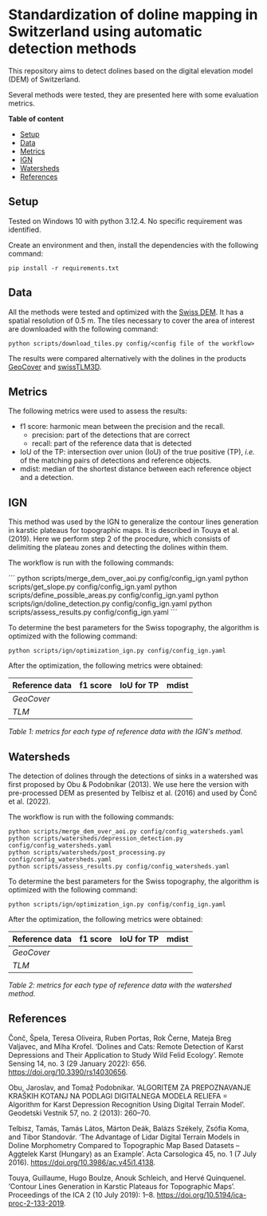 # Standardization of doline mapping in Switzerland using automatic detection methods

This repository aims to detect dolines based on the digital elevation model (DEM) of Switzerland.

Several methods were tested, they are presented here with some evaluation metrics.

**Table of content**

- [Setup](#setup)
- [Data](#data)
- [Metrics](#metrics)
- [IGN](#ign)
- [Watersheds](#watersheds)
- [References](#references)

## Setup

Tested on Windows 10 with python 3.12.4. No specific requirement was identified.

Create an environment and then, install the dependencies with the following command:

```
pip install -r requirements.txt
```

## Data

All the methods were tested and optimized with the [Swiss DEM](https://www.swisstopo.admin.ch/en/height-model-swissalti3d). It has a spatial resolution of 0.5 m. The tiles necessary to cover the area of interest are downloaded with the following command:

```
python scripts/download_tiles.py config/<config file of the workflow>
```

The results were compared alternatively with the dolines in the products [GeoCover](https://www.swisstopo.admin.ch/en/geological-model-2d-geocover) and [swissTLM3D](https://www.swisstopo.admin.ch/en/landscape-model-swisstlm3d).

## Metrics

The following metrics were used to assess the results:

* f1 score: harmonic mean between the precision and the recall.
    * precision: part of the detections that are correct
    * recall: part of the reference data that is detected
* IoU of the TP: intersection over union (IoU) of the true positive (TP), _i.e._ of the matching pairs of detections and reference objects.
* mdist: median of the shortest distance between each reference object and a detection.

## IGN

This method was used by the IGN to generalize the contour lines generation in karstic plateaus for topographic maps. It is described in Touya et al. (2019). Here we perform step 2 of the procedure, which consists of delimiting the plateau zones and detecting the dolines within them.

<!-- Ajouter la description des scripts -->

The workflow is run with the following commands:

´´´
python scripts/merge_dem_over_aoi.py config/config_ign.yaml
python scripts/get_slope.py config/config_ign.yaml
python scripts/define_possible_areas.py config/config_ign.yaml
python scripts/ign/doline_detection.py config/config_ign.yaml
python scripts/assess_results.py config/config_ign.yaml
´´´

To determine the best parameters for the Swiss topography, the algorithm is optimized with the following command:

```
python scripts/ign/optimization_ign.py config/config_ign.yaml
```

After the optimization, the following metrics were obtained:


| **Reference data** | **f1 score** | **IoU for TP** | **mdist**           |
|--------------------|:------------:|:--------------:|:-------------------:|
| _GeoCover_         |              |                |                     |
| _TLM_              |              |                |                     |

_Table 1: metrics for each type of reference data with the IGN's method._

## Watersheds

The detection of dolines through the detections of sinks in a watershed was first proposed by Obu & Podobnikar (2013). We use here the version with pre-processed DEM as presented by Telbisz et al. (2016) and used by Čonč et al. (2022).

<!-- Ajouter la description des scripts -->

The workflow is run with the following commands:

```
python scripts/merge_dem_over_aoi.py config/config_watersheds.yaml
python scripts/watersheds/depression_detection.py config/config_watersheds.yaml
python scripts/watersheds/post_processing.py config/config_watersheds.yaml
python scripts/assess_results.py config/config_watersheds.yaml
```

To determine the best parameters for the Swiss topography, the algorithm is optimized with the following command:

```
python scripts/ign/optimization_ign.py config/config_ign.yaml
```

After the optimization, the following metrics were obtained:


| **Reference data** | **f1 score** | **IoU for TP** | **mdist**           |
|--------------------|:------------:|:--------------:|:-------------------:|
| _GeoCover_         |              |                |                     |
| _TLM_              |              |                |                     |

_Table 2: metrics for each type of reference data with the watershed method._

## References

Čonč, Špela, Teresa Oliveira, Ruben Portas, Rok Černe, Mateja Breg Valjavec, and Miha Krofel. ‘Dolines and Cats: Remote Detection of Karst Depressions and Their Application to Study Wild Felid Ecology’. Remote Sensing 14, no. 3 (29 January 2022): 656. https://doi.org/10.3390/rs14030656.

Obu, Jaroslav, and Tomaž Podobnikar. ‘ALGORITEM ZA PREPOZNAVANJE KRAŠKIH KOTANJ NA PODLAGI DIGITALNEGA MODELA RELIEFA = Algorithm for Karst Depression Recognition Using Digital Terrain Model’. Geodetski Vestnik 57, no. 2 (2013): 260–70.

Telbisz, Tamás, Tamás Látos, Márton Deák, Balázs Székely, Zsófia Koma, and Tibor Standovár. ‘The Advantage of Lidar Digital Terrain Models in Doline Morphometry Compared to Topographic Map Based Datasets – Aggtelek Karst (Hungary) as an Example’. Acta Carsologica 45, no. 1 (7 July 2016). https://doi.org/10.3986/ac.v45i1.4138.

Touya, Guillaume, Hugo Boulze, Anouk Schleich, and Hervé Quinquenel. ‘Contour Lines Generation in Karstic Plateaus for Topographic Maps’. Proceedings of the ICA 2 (10 July 2019): 1–8. https://doi.org/10.5194/ica-proc-2-133-2019.
